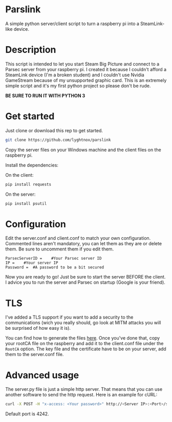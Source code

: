 # Parslink
A simple python server/client script to turn a raspberry pi into a SteamLink-like device.

# Description
This script is intended to let you start Steam Big Picture and connect to a Parsec server from your raspberry pi. I created it because I couldn't afford a SteamLink device (I'm a broken student) and I couldn't use Nvidia GameStream because of my unsupported graphic card.
This is an extremely simple script and it's my first python project so please don't be rude.

**BE SURE TO RUN IT WITH PYTHON 3**

# Get started
Just clone or download this rep to get started.

```bash
git clone https://github.com/lyghtnox/parslink
```
Copy the server files on your Windows machine and the client files on the raspberry pi.

Install the dependencies:

On the client:
```bash
pip install requests
```

On the server:
```bash
pip install psutil
```

# Configuration
Edit the server.conf and client.conf to match your own configuration. Commented lines aren't mandatory, you can let them as they are or delete them. Be sure to uncomment them if you edit them.

```
ParsecServerID = 	#Your Parsec server ID
IP = 	#Your server IP
Password = 	#A password to be a bit secured
```

Now you are ready to go! Just be sure to start the server BEFORE the client.
I advice you to run the server and Parsec on startup (Google is your friend).

# TLS
I've added a TLS support if you want to add a security to the communications (wich you really should, go look at MITM attacks you will be surprised of how easy it is).

You can find how to generate the files [here](https://gist.github.com/fntlnz/cf14feb5a46b2eda428e000157447309).
Once you've done that, copy your rootCA file on the raspberry and add it to the client.conf file under the `RootCA` option.
The key file and the certificate have to be on your server, add them to the server.conf file.

# Advanced usage
The server.py file is just a simple http server. That means that you can use another software to send the http request. Here is an example for cURL:

```bash
curl -X POST -H "x-access: <Your password>" http://<Server IP>:<Port>/start_game
```

Default port is 4242.
